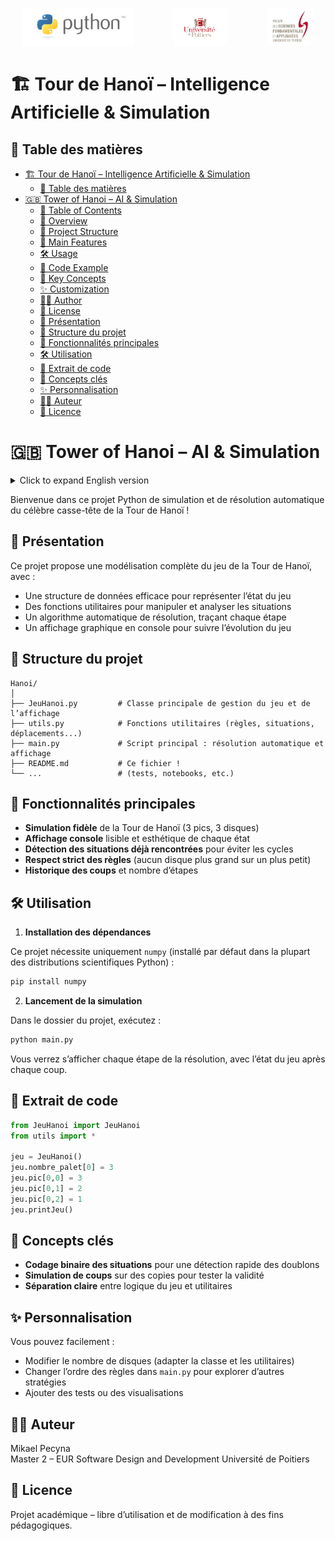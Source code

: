 
<p align="center">
	<img src="asset/python-logo.png" alt="Logo Python" height="60" style="margin-right: 30px;"/>
	<img src="asset/POITIERS-UNIVERSITE-CMJN-2014.png" alt="Logo Université de Poitiers" height="60" style="margin: 0 30px;"/>
	<img src="asset/OIP.flo3TJvE-Fb8I1TsmJn8DAAAAA.webp" alt="Logo UFR" height="60" style="margin-left: 30px;"/>
</p>


# 🏗️ Tour de Hanoï – Intelligence Artificielle & Simulation

## 📑 Table des matières

- [🏗️ Tour de Hanoï – Intelligence Artificielle \& Simulation](#️-tour-de-hanoï--intelligence-artificielle--simulation)
  - [📑 Table des matières](#-table-des-matières)
- [🇬🇧 Tower of Hanoi – AI \& Simulation](#-tower-of-hanoi--ai--simulation)
  - [📑 Table of Contents](#-table-of-contents)
  - [🚀 Overview](#-overview)
  - [📂 Project Structure](#-project-structure)
  - [🧩 Main Features](#-main-features)
  - [🛠️ Usage](#️-usage)
  - [📖 Code Example](#-code-example)
  - [🧠 Key Concepts](#-key-concepts)
  - [✨ Customization](#-customization)
  - [👨‍💻 Author](#-author)
  - [📜 License](#-license)
  - [🚀 Présentation](#-présentation)
  - [📂 Structure du projet](#-structure-du-projet)
  - [🧩 Fonctionnalités principales](#-fonctionnalités-principales)
  - [🛠️ Utilisation](#️-utilisation)
  - [📖 Extrait de code](#-extrait-de-code)
  - [🧠 Concepts clés](#-concepts-clés)
  - [✨ Personnalisation](#-personnalisation)
  - [👨‍💻 Auteur](#-auteur)
  - [📜 Licence](#-licence)
# 🇬🇧 Tower of Hanoi – AI & Simulation

<details>
<summary>Click to expand English version</summary>

<p align="center">
	<img src="asset/python-logo.png" alt="Python Logo" height="60" style="margin-right: 30px;"/>
	<img src="asset/POITIERS-UNIVERSITE-CMJN-2014.png" alt="Poitiers University Logo" height="60" style="margin: 0 30px;"/>
	<img src="asset/OIP.flo3TJvE-Fb8I1TsmJn8DAAAAA.webp" alt="UFR Logo" height="60" style="margin-left: 30px;"/>
</p>

## 📑 Table of Contents

- [Overview](#-overview)
- [Project Structure](#-project-structure)
- [Main Features](#-main-features)
- [Usage](#-usage)
- [Code Example](#-code-example)
- [Key Concepts](#-key-concepts)
- [Customization](#-customization)
- [Author](#-author)
- [License](#-license)

## 🚀 Overview

This project offers a complete simulation and automatic solver for the classic Tower of Hanoi puzzle, featuring:
- An efficient data structure to represent the game state
- Utility functions for manipulation and analysis
- An automatic solving algorithm with step-by-step tracing
- Beautiful console output to visualize the game

## 📂 Project Structure

```
Hanoi/
│
├── JeuHanoi.py         # Main class for game management and display
├── utils.py            # Utility functions (rules, situations, moves...)
├── main.py             # Main script: automatic solving and display
├── README.md           # This file!
└── ...                 # (tests, notebooks, etc.)
```

## 🧩 Main Features

- **Faithful simulation** of the Tower of Hanoi (3 pegs, 3 disks)
- **Readable and aesthetic console display** of each state
- **Detection of already encountered situations** to avoid cycles
- **Strict rule enforcement** (no larger disk on a smaller one)
- **Move history** and step count

## 🛠️ Usage

1. **Install dependencies**

Only `numpy` is required (usually included in scientific Python distributions):

```bash
pip install numpy
```

2. **Run the simulation**

In the project folder, run:

```bash
python main.py
```

You will see each step of the solution, with the game state after every move.

## 📖 Code Example

```python
from JeuHanoi import JeuHanoi
from utils import *

jeu = JeuHanoi()
jeu.nombre_palet[0] = 3
jeu.pic[0,0] = 3
jeu.pic[0,1] = 2
jeu.pic[0,2] = 1
jeu.printJeu()
```

## 🧠 Key Concepts

- **Binary encoding of situations** for fast duplicate detection
- **Move simulation** on copies to test validity
- **Clear separation** between game logic and utilities

## ✨ Customization

You can easily:
- Change the number of disks (adapt the class and utilities)
- Change the rule order in `main.py` to explore other strategies
- Add tests or visualizations

## 👨‍💻 Author

Mikael Pecyna  
Master 2 – Machine Learning  
Université de Lille

## 📜 License

Academic project – free to use and modify for educational purposes.

</details>

Bienvenue dans ce projet Python de simulation et de résolution automatique du célèbre casse-tête de la Tour de Hanoï !

## 🚀 Présentation

Ce projet propose une modélisation complète du jeu de la Tour de Hanoï, avec :
- Une structure de données efficace pour représenter l’état du jeu
- Des fonctions utilitaires pour manipuler et analyser les situations
- Un algorithme automatique de résolution, traçant chaque étape
- Un affichage graphique en console pour suivre l’évolution du jeu

## 📂 Structure du projet

```
Hanoi/
│
├── JeuHanoi.py         # Classe principale de gestion du jeu et de l’affichage
├── utils.py            # Fonctions utilitaires (règles, situations, déplacements...)
├── main.py             # Script principal : résolution automatique et affichage
├── README.md           # Ce fichier !
└── ...                 # (tests, notebooks, etc.)
```

## 🧩 Fonctionnalités principales

- **Simulation fidèle** de la Tour de Hanoï (3 pics, 3 disques)
- **Affichage console** lisible et esthétique de chaque état
- **Détection des situations déjà rencontrées** pour éviter les cycles
- **Respect strict des règles** (aucun disque plus grand sur un plus petit)
- **Historique des coups** et nombre d’étapes

## 🛠️ Utilisation

1. **Installation des dépendances**

Ce projet nécessite uniquement `numpy` (installé par défaut dans la plupart des distributions scientifiques Python) :

```bash
pip install numpy
```

2. **Lancement de la simulation**

Dans le dossier du projet, exécutez :

```bash
python main.py
```

Vous verrez s’afficher chaque étape de la résolution, avec l’état du jeu après chaque coup.

## 📖 Extrait de code

```python
from JeuHanoi import JeuHanoi
from utils import *

jeu = JeuHanoi()
jeu.nombre_palet[0] = 3
jeu.pic[0,0] = 3
jeu.pic[0,1] = 2
jeu.pic[0,2] = 1
jeu.printJeu()
```

## 🧠 Concepts clés

- **Codage binaire des situations** pour une détection rapide des doublons
- **Simulation de coups** sur des copies pour tester la validité
- **Séparation claire** entre logique du jeu et utilitaires

## ✨ Personnalisation

Vous pouvez facilement :
- Modifier le nombre de disques (adapter la classe et les utilitaires)
- Changer l’ordre des règles dans `main.py` pour explorer d’autres stratégies
- Ajouter des tests ou des visualisations

## 👨‍💻 Auteur

Mikael Pecyna  
Master 2 – EUR Software Design and Development 
Université de Poitiers 

## 📜 Licence

Projet académique – libre d’utilisation et de modification à des fins pédagogiques.
